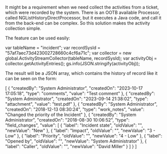 It might be a requirement when we need collect the activities from a ticket, which were recorded by the system. There is an OOTB available Processor, called NGListHistoryDirectProcessor, but it executes a Java code, and call it from the back-end can be complex. So this solution makes the activity collection simple.

The feature can be used easily:

var tableName = "incident";
var recordSysId = "57af7aec73d423002728660c4cf6a71c";
var collector = new global.ActivityStreamCollector(tableName, recordSysId);
var activityObj = collector.getActivityEntries();
gs.info(JSON.stringify(activityObj));

The result will be a JSON array, which contains the history of record like it can be seen on the form:

[
  {
    "createdBy": "System Administrator",
    "createdOn": "2023-10-17 17:05:18",
    "type": "comments",
    "value": "Test comment"
  },
  {
    "createdBy": "System Administrator",
    "createdOn": "2023-09-14 21:38:02",
    "type": "attachment",
    "value": "test.pdf"
  },
  {
    "createdBy": "System Administrator",
    "createdOn": "2018-12-13 08:30:24",
    "type": "work_notes",
    "value": "Changed the priority of the Incident"
  },
  {
    "createdBy": "System Administrator",
    "createdOn": "2018-08-30 10:06:52",
    "type": "field_changes",
    "value": [
      {
        "label": "Incident state",
        "oldValue": "",
        "newValue": "New"
      },
      {
        "label": "Impact",
        "oldValue": "",
        "newValue": "3 - Low"
      },
      {
        "label": "Priority",
        "oldValue": "",
        "newValue": "4 - Low"
      },
      {
        "label": "Opened by",
        "oldValue": "",
        "newValue": "System Administrator"
      },
      {
        "label": "Caller",
        "oldValue": "",
        "newValue": "David Miller"
      }
    ]
  }
]

